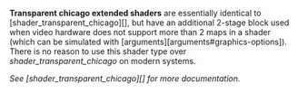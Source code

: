 **Transparent chicago extended shaders** are essentially identical to [shader_transparent_chicago][], but have an additional 2-stage block used when video hardware does not support more than 2 maps in a shader (which can be simulated with [arguments][arguments#graphics-options]). There is no reason to use this shader type over _shader_transparent_chicago_ on modern systems.

_See [shader_transparent_chicago][] for more documentation._
